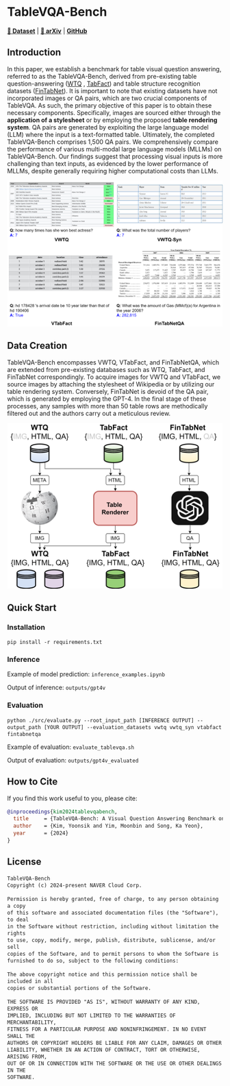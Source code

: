 # TableVQA-Bench

 [**🤗 Dataset**](https://huggingface.co/datasets/terryoo/TableVQA-Bench) | [**📖 arXiv**](https://arxiv.org/abs/2404.19205) | [**GitHub**](https://github.com/naver-ai/tablevqabench)

## Introduction
In this paper, we establish a benchmark for table visual question answering, referred to as the TableVQA-Bench, derived from pre-existing table question-answering ([WTQ](https://ppasupat.github.io/WikiTableQuestions) , [TabFact](https://github.com/wenhuchen/Table-Fact-Checking)) and table structure recognition datasets ([FinTabNet](https://developer.ibm.com/exchanges/data/all/fintabnet/)). 
It is important to note that existing datasets have not incorporated images or QA pairs, which are two crucial components of TableVQA.
As such, the primary objective of this paper is to obtain these necessary components.
Specifically, images are sourced either through the **application of a stylesheet** or by employing the proposed **table rendering system**. 
QA pairs are generated by exploiting the large language model (LLM) where the input is a text-formatted table. 
Ultimately, the completed TableVQA-Bench comprises 1,500 QA pairs. 
We comprehensively compare the performance of various multi-modal large language models (MLLMs) on TableVQA-Bench.
Our findings suggest that processing visual inputs is more challenging than text inputs, as evidenced by the lower performance of MLLMs, despite generally requiring higher computational costs than LLMs. 
<p align="center">
<img src="images/samples.png" width="800">
</p>

## Data Creation
TableVQA-Bench encompasses VWTQ, VTabFact, and FinTabNetQA, which are extended from pre-existing databases such as WTQ, TabFact, and FinTabNet correspondingly. 
To acquire images for VWTQ and VTabFact, we source images by attaching the stylesheet of Wikipedia or by utilizing our table rendering system.
Conversely, FinTabNet is devoid of the QA pair, which is generated by employing the GPT-4. 
In the final stage of these processes, any samples with more than 50 table rows are methodically filtered out and the authors carry out a meticulous review.  

<p align="center">
<img src="images/TableVQA-main.png" width="700">
</p>

## Quick Start
### Installation
```
pip install -r requirements.txt
```
### Inference

Example of model prediction: `inference_examples.ipynb`

Output of inference: `outputs/gpt4v`

### Evaluation
```
python ./src/evaluate.py --root_input_path [INFERENCE OUTPUT] --output_path [YOUR OUTPUT] --evaluation_datasets vwtq vwtq_syn vtabfact fintabnetqa
```
Example of evaluation: `evaluate_tablevqa.sh`

Output of evaluation: `outputs/gpt4v_evaluated`

## How to Cite
If you find this work useful to you, please cite:
```bibtex
@inproceedings{kim2024tablevqabench,
  title     = {TableVQA-Bench: A Visual Question Answering Benchmark on Multiple Table Domains},
  author    = {Kim, Yoonsik and Yim, Moonbin and Song, Ka Yeon},
  year      = {2024}
}
```

## License
```
TableVQA-Bench
Copyright (c) 2024-present NAVER Cloud Corp.

Permission is hereby granted, free of charge, to any person obtaining a copy
of this software and associated documentation files (the "Software"), to deal
in the Software without restriction, including without limitation the rights
to use, copy, modify, merge, publish, distribute, sublicense, and/or sell
copies of the Software, and to permit persons to whom the Software is
furnished to do so, subject to the following conditions:

The above copyright notice and this permission notice shall be included in all
copies or substantial portions of the Software.

THE SOFTWARE IS PROVIDED "AS IS", WITHOUT WARRANTY OF ANY KIND, EXPRESS OR
IMPLIED, INCLUDING BUT NOT LIMITED TO THE WARRANTIES OF MERCHANTABILITY,
FITNESS FOR A PARTICULAR PURPOSE AND NONINFRINGEMENT. IN NO EVENT SHALL THE
AUTHORS OR COPYRIGHT HOLDERS BE LIABLE FOR ANY CLAIM, DAMAGES OR OTHER
LIABILITY, WHETHER IN AN ACTION OF CONTRACT, TORT OR OTHERWISE, ARISING FROM,
OUT OF OR IN CONNECTION WITH THE SOFTWARE OR THE USE OR OTHER DEALINGS IN THE
SOFTWARE.

```
